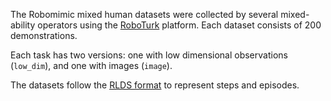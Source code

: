 The Robomimic mixed human datasets were collected by several mixed-ability
operators using the [RoboTurk](https://roboturk.stanford.edu/) platform.
Each dataset consists of 200 demonstrations.

Each task has two versions: one with low dimensional observations (`low_dim`),
and one with images (`image`).

The datasets follow the [RLDS format](https://github.com/google-research/rlds)
to represent steps and episodes.
